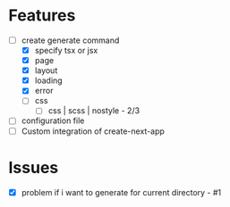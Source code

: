 # Features

- [ ] create generate command
  - [x] specify tsx or jsx
  - [x] page
  - [x] layout
  - [x] loading
  - [x] error
  - [ ] css
    - [ ] css | scss | nostyle - 2/3
- [ ] configuration file
- [ ] Custom integration of create-next-app

# Issues

- [x] problem if i want to generate for current directory - #1
